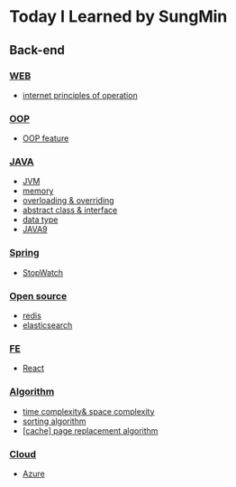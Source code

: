 # Today I Learned by SungMin
## Back-end

### [WEB](https://github.com/SungMinHong/TIL/tree/master/NETWORK/WEB)
- [internet principles of operation](https://github.com/SungMinHong/TIL/blob/master/NETWORK/WEB/Internet%20Principles%20of%20Operation.md)

### [OOP](https://github.com/SungMinHong/TIL/tree/master/OOP)
- [OOP feature](https://github.com/SungMinHong/TIL/blob/master/OOP/OOP%20feature.md)

### [JAVA](https://github.com/SungMinHong/TIL/tree/master/JAVA)
- [JVM](https://github.com/SungMinHong/TIL/blob/master/JAVA/JVM.md)
- [memory](https://github.com/SungMinHong/TIL/blob/master/JAVA/%EB%A9%94%EB%AA%A8%EB%A6%AC.md)
- [overloading & overriding](https://github.com/SungMinHong/TIL/blob/master/JAVA/overloading%26overriding)
- [abstract class & interface](https://github.com/SungMinHong/TIL/blob/master/JAVA/abstract&interface.md)
- [data type](https://github.com/SungMinHong/TIL/blob/master/JAVA/DataType.md)
- [JAVA9](https://github.com/SungMinHong/TIL/blob/master/JAVA/JAVA9.md)

### [Spring](https://github.com/SungMinHong/TIL/tree/master/Spring)
- [StopWatch](https://github.com/SungMinHong/TIL/blob/master/Spring/stop_watch.md)

### [Open source](https://github.com/SungMinHong/TIL/tree/master/openSource)
- [redis](https://github.com/SungMinHong/TIL/blob/master/openSource/redis.md)
- [elasticsearch]()

### [FE](https://github.com/SungMinHong/TIL/tree/master/FE)
- [React](https://github.com/SungMinHong/TIL/tree/master/FE/React)

### [Algorithm](https://github.com/SungMinHong/TIL/tree/master/algorithm)
- [time complexity& space complexity](https://github.com/SungMinHong/TIL/blob/master/algorithm/complexity.md)
- [sorting algorithm](https://github.com/SungMinHong/TIL/blob/master/algorithm/sorting.md)
- [[cache] page replacement algorithm](https://github.com/SungMinHong/TIL/blob/master/algorithm/page_replacement_algorithm.md)

### [Cloud](https://github.com/SungMinHong/TIL/tree/master/cloud)
- [Azure](https://github.com/SungMinHong/TIL/blob/master/cloud/azure.md)
